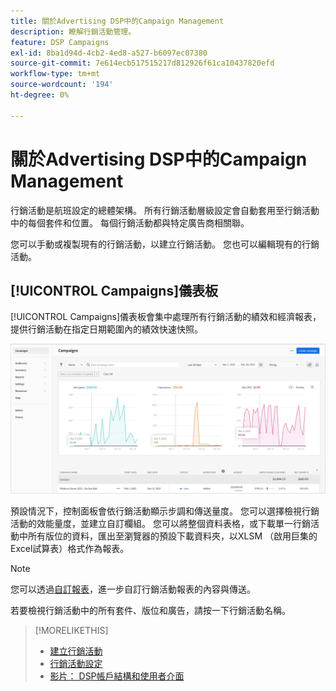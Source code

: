 ```yaml
---
title: 關於Advertising DSP中的Campaign Management
description: 瞭解行銷活動管理。
feature: DSP Campaigns
exl-id: 8ba1d94d-4cb2-4ed8-a527-b6097ec07380
source-git-commit: 7e614ecb517515217d812926f61ca10437820efd
workflow-type: tm+mt
source-wordcount: '194'
ht-degree: 0%

---
```


# 關於Advertising DSP中的Campaign Management

行銷活動是航班設定的總體架構。 所有行銷活動層級設定會自動套用至行銷活動中的每個套件和位置。 每個行銷活動都與特定廣告商相關聯。

您可以手動或複製現有的行銷活動，以建立行銷活動。 您也可以編輯現有的行銷活動。

## [!UICONTROL Campaigns]儀表板

<!-- standardize on "dashboard" or "view" -->
[!UICONTROL Campaigns]儀表板會集中處理所有行銷活動的績效和經濟報表，提供行銷活動在指定日期範圍內的績效快速快照。

![行銷活動儀表板](/help/dsp/assets/campaign-dashboard.png)

預設情況下，控制面板會依行銷活動顯示步調和傳送量度。 您可以選擇檢視行銷活動的效能量度，並建立自訂欄組。 您可以將整個資料表格，或下載單一行銷活動中所有版位的資料，匯出至瀏覽器的預設下載資料夾，以XLSM （啟用巨集的Excel試算表）格式作為報表。

>[!NOTE]
>
>您可以透過[自訂報表](/help/dsp/reports/report-about.md)，進一步自訂行銷活動報表的內容與傳送。

若要檢視行銷活動中的所有套件、版位和廣告，請按一下行銷活動名稱。

>[!MORELIKETHIS]
>
>* [建立行銷活動](campaign-create.md)
>* [行銷活動設定](campaign-settings.md)
>* [影片： DSP帳戶結構和使用者介面](https://experienceleague.adobe.com/docs/advertising-learn/tutorials/dsp/ui.html?lang=zh-Hant)
